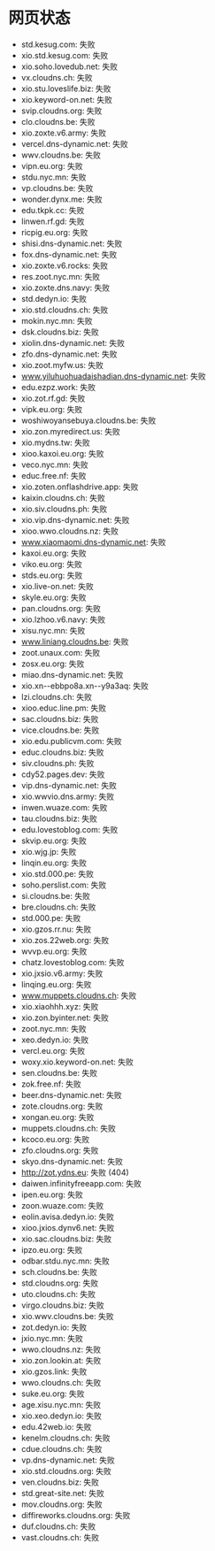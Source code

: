 # 网页状态
- std.kesug.com: 失败
- xio.std.kesug.com: 失败
- xio.soho.lovedub.net: 失败
- vx.cloudns.ch: 失败
- xio.stu.loveslife.biz: 失败
- xio.keyword-on.net: 失败
- svip.cloudns.org: 失败
- clo.cloudns.be: 失败
- xio.zoxte.v6.army: 失败
- vercel.dns-dynamic.net: 失败
- wwv.cloudns.be: 失败
- vipn.eu.org: 失败
- stdu.nyc.mn: 失败
- vp.cloudns.be: 失败
- wonder.dynx.me: 失败
- edu.tkpk.cc: 失败
- linwen.rf.gd: 失败
- ricpig.eu.org: 失败
- shisi.dns-dynamic.net: 失败
- fox.dns-dynamic.net: 失败
- xio.zoxte.v6.rocks: 失败
- res.zoot.nyc.mn: 失败
- xio.zoxte.dns.navy: 失败
- std.dedyn.io: 失败
- xio.std.cloudns.ch: 失败
- mokin.nyc.mn: 失败
- dsk.cloudns.biz: 失败
- xiolin.dns-dynamic.net: 失败
- zfo.dns-dynamic.net: 失败
- xio.zoot.myfw.us: 失败
- www.yiluhuohuadaishadian.dns-dynamic.net: 失败
- edu.ezpz.work: 失败
- xio.zot.rf.gd: 失败
- vipk.eu.org: 失败
- woshiwoyansebuya.cloudns.be: 失败
- xio.zon.myredirect.us: 失败
- xio.mydns.tw: 失败
- xioo.kaxoi.eu.org: 失败
- veco.nyc.mn: 失败
- educ.free.nf: 失败
- xio.zoten.onflashdrive.app: 失败
- kaixin.cloudns.ch: 失败
- xio.siv.cloudns.ph: 失败
- xio.vip.dns-dynamic.net: 失败
- xioo.wwo.cloudns.nz: 失败
- www.xiaomaomi.dns-dynamic.net: 失败
- kaxoi.eu.org: 失败
- viko.eu.org: 失败
- stds.eu.org: 失败
- xio.live-on.net: 失败
- skyle.eu.org: 失败
- pan.cloudns.org: 失败
- xio.lzhoo.v6.navy: 失败
- xisu.nyc.mn: 失败
- www.liniang.cloudns.be: 失败
- zoot.unaux.com: 失败
- zosx.eu.org: 失败
- miao.dns-dynamic.net: 失败
- xio.xn--ebbpo8a.xn--y9a3aq: 失败
- lzi.cloudns.ch: 失败
- xioo.educ.line.pm: 失败
- sac.cloudns.biz: 失败
- vice.cloudns.be: 失败
- xio.edu.publicvm.com: 失败
- educ.cloudns.biz: 失败
- siv.cloudns.ph: 失败
- cdy52.pages.dev: 失败
- vip.dns-dynamic.net: 失败
- xio.wwvio.dns.army: 失败
- inwen.wuaze.com: 失败
- tau.cloudns.biz: 失败
- edu.lovestoblog.com: 失败
- skvip.eu.org: 失败
- xio.wjg.jp: 失败
- linqin.eu.org: 失败
- xio.std.000.pe: 失败
- soho.perslist.com: 失败
- si.cloudns.be: 失败
- bre.cloudns.ch: 失败
- std.000.pe: 失败
- xio.gzos.rr.nu: 失败
- xio.zos.22web.org: 失败
- wvvp.eu.org: 失败
- chatz.lovestoblog.com: 失败
- xio.jxsio.v6.army: 失败
- linqing.eu.org: 失败
- www.muppets.cloudns.ch: 失败
- xio.xiaohhh.xyz: 失败
- xio.zon.byinter.net: 失败
- zoot.nyc.mn: 失败
- xeo.dedyn.io: 失败
- vercl.eu.org: 失败
- woxy.xio.keyword-on.net: 失败
- sen.cloudns.be: 失败
- zok.free.nf: 失败
- beer.dns-dynamic.net: 失败
- zote.cloudns.org: 失败
- xongan.eu.org: 失败
- muppets.cloudns.ch: 失败
- kcoco.eu.org: 失败
- zfo.cloudns.org: 失败
- skyo.dns-dynamic.net: 失败
- http://zot.ydns.eu: 失败 (404)
- daiwen.infinityfreeapp.com: 失败
- ipen.eu.org: 失败
- zoon.wuaze.com: 失败
- eolin.avisa.dedyn.io: 失败
- xioo.jxios.dynv6.net: 失败
- xio.sac.cloudns.biz: 失败
- ipzo.eu.org: 失败
- odbar.stdu.nyc.mn: 失败
- sch.cloudns.be: 失败
- std.cloudns.org: 失败
- uto.cloudns.ch: 失败
- virgo.cloudns.biz: 失败
- xio.wwv.cloudns.be: 失败
- zot.dedyn.io: 失败
- jxio.nyc.mn: 失败
- wwo.cloudns.nz: 失败
- xio.zon.lookin.at: 失败
- xio.gzos.link: 失败
- wwo.cloudns.ch: 失败
- suke.eu.org: 失败
- age.xisu.nyc.mn: 失败
- xio.xeo.dedyn.io: 失败
- edu.42web.io: 失败
- kenelm.cloudns.ch: 失败
- cdue.cloudns.ch: 失败
- vp.dns-dynamic.net: 失败
- xio.std.cloudns.org: 失败
- ven.cloudns.biz: 失败
- std.great-site.net: 失败
- mov.cloudns.org: 失败
- diffireworks.cloudns.org: 失败
- duf.cloudns.ch: 失败
- vast.cloudns.ch: 失败
